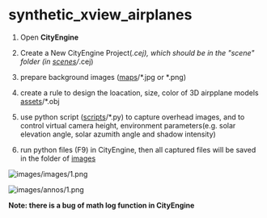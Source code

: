 # synthetic_xview_airplanes

1. Open **CityEngine**

2. Create a New CityEngine Project(*.cej), which should be in the "scene" folder (in [scenes](https://github.com/yangxu351/synthetic_xview_airplanes/tree/master/scenes/scenes_of_xview)/*.cej)

3. prepare background images ([maps](https://github.com/yangxu351/synthetic_xview_airplanes/tree/master/maps)/*.jpg or *.png) 

4. create a rule to design the loacation, size, color of 3D airpplane models [assets](https://github.com/yangxu351/synthetic_xview_airplanes/tree/master/assets)/*.obj

5. use python script ([scripts](https://github.com/yangxu351/synthetic_xview_airplanes/tree/master/scripts/gaussian_square)/*.py) to capture overhead images, and to control virtual camera height, environment parameters(e.g. solar elevation angle, solar azumith angle and shadow intensity)

6. run python files (F9) in CityEngine, then all captured files will be saved in the folder of [images](https://github.com/yangxu351/synthetic_xview_airplanes/tree/master/images)

![images/images/1.png](https://github.com/yangxu351/synthetic_xview_airplanes/raw/master/images/images/color_airplanes_xview_background_sd1033_1.png)

![images/annos/1.png](https://github.com/yangxu351/synthetic_xview_airplanes/raw/master/images/annos/color_airplanes_xview_background_sd1033_1.png)

**Note: there is a bug of math log function in CityEngine**